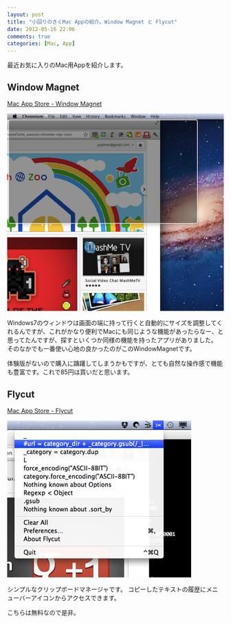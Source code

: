```yaml
---
layout: post
title: "小回りのきくMac Appの紹介。Window Magnet と Flycut"
date: 2012-05-16 22:06
comments: true
categories: [Mac, App]
---
```

最近お気に入りのMac用Appを紹介します。

## Window Magnet

[Mac App Store - Window Magnet](http://itunes.apple.com/jp/app/window-magnet/id441258766?l=en&mt=12)

![Window Magnet](images/window-magnet.png)

Windows7のウィンドウは画面の端に持って行くと自動的にサイズを調整してくれるんですが、これがかなり便利でMacにも同じような機能があったらなー、と思ってたんですが、探すといくつか同様の機能を持ったアプリがありました。
そのなかでも一番使い心地の良かったのがこのWindowMagnetです。


体験版がないので購入に躊躇してしまうかもですが、とても自然な操作感で機能も豊富です。これで85円は買いだと思います。


## Flycut

[Mac App Store - Flycut](http://itunes.apple.com/jp/app/flycut-clipboard-manager/id442160987?l=en&mt=12)

![Flycut](images/flycut.png)

シンプルなクリップボードマネージャです。
コピーしたテキストの履歴にメニューバーアイコンからアクセスできます。


こちらは無料なので是非。
